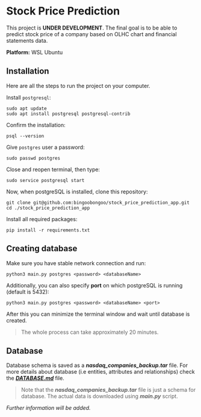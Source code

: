 # Stock Price Prediction

This project is **UNDER DEVELOPMENT**. The final goal is to be able to predict stock price of a company based on OLHC chart and financial statements data.

**Platform:** WSL Ubuntu

## Installation

Here are all the steps to run the project on your computer.

Install `postgresql`:

```text
sudo apt update
sudo apt install postgresql postgresql-contrib
```

Confirm the installation:

```text
psql --version
```

Give `postgres` user a password:

```text
sudo passwd postgres
```

Close and reopen terminal, then type:

```text
sudo service postgresql start
```

Now, when postgreSQL is installed, clone this repository:

```text
git clone git@github.com:bingoobongoo/stock_price_prediction_app.git
cd ./stock_price_prediction_app
```

Install all required packages:

```text
pip install -r requirements.txt
```

## Creating database

Make sure you have stable network connection and run:

```text
python3 main.py postgres <password> <databaseName>
```

Additionally, you can also specify **port** on which postgreSQL is running (default is 5432):

```text
python3 main.py postgres <password> <databaseName> <port>
```

After this you can minimize the terminal window and wait until database is created.
> The whole process can take approximately 20 minutes.

## Database

Database schema is saved as a ***nasdaq_companies_backup.tar*** file. For more details about database (i.e entities, attributes and relationships) check the [***DATABASE.md***](DATABASE.md) file.

> Note that the ***nasdaq_companies_backup.tar*** file is just a schema for database. The actual data is downloaded using ***main.py*** script.

*Further information will be added.*
